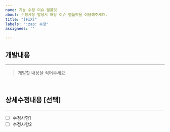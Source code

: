 ```yaml
---
name: 기능 수정 이슈 템플릿
about: 수정사항 발생시 해당 이슈 템플릿을 이용해주세요.
title: "[FIX]"
labels: ":zap: 수정"
assignees: ''

---
```


## 개발내용
---
> 개발할 내용을 적어주세요.

</br>

## 상세수정내용 [선택]
---
- [ ] 수정사항1
- [ ] 수정사항2
